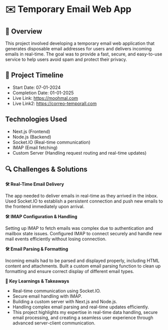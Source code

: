 # ✉️ Temporary Email Web App

## 📌 Overview

This project involved developing a temporary email web application that generates disposable email addresses for users and delivers incoming emails in real-time. The goal was to provide a fast, secure, and easy-to-use service to help users avoid spam and protect their privacy.

## 📅 Project Timeline

- Start Date: 07-01-2024
- Completion Date: 01-01-2025
- Live Link: https://moohmal.com
- Live Link2: https://correo-temporall.com

## Technologies Used

- Next.js (Frontend)
- Node.js (Backend)
- Socket.IO (Real-time communication)
- IMAP (Email fetching)
- Custom Server (Handling request routing and real-time updates)

## 🔍 Challenges & Solutions

**🛠 Real-Time Email Delivery**

The app needed to deliver emails in real-time as they arrived in the inbox.
Used Socket.IO to establish a persistent connection and push new emails to the frontend immediately upon arrival.

**🛠 IMAP Configuration & Handling**

Setting up IMAP to fetch emails was complex due to authentication and mailbox state issues.
Configured IMAP to connect securely and handle new mail events efficiently without losing connection.

**🛠 Email Parsing & Formatting**

Incoming emails had to be parsed and displayed properly, including HTML content and attachments.
Built a custom email parsing function to clean up formatting and ensure correct display of different email types.

**🚀 Key Learnings & Takeaways**

- Real-time communication using Socket.IO.
- Secure email handling with IMAP.
- Building a custom server with Next.js and Node.js.
- Handling complex email parsing and real-time updates efficiently.
- This project highlights my expertise in real-time data handling, secure email processing, and creating a seamless user experience through advanced server-client communication.
